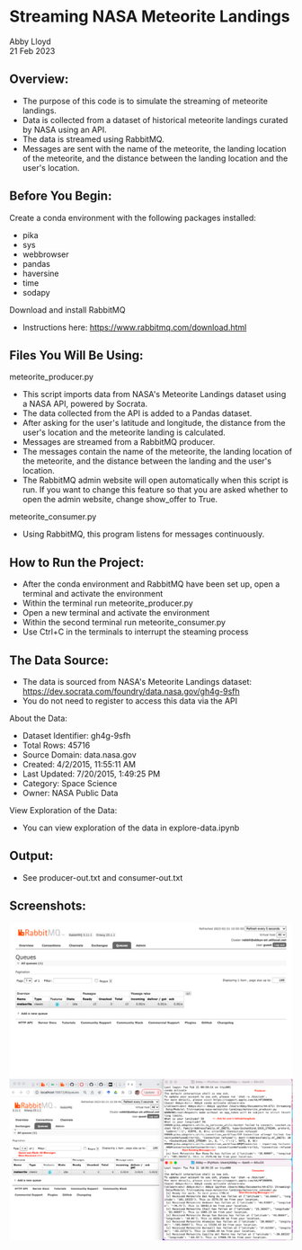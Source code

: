 # Streaming NASA Meteorite Landings
Abby Lloyd  
21 Feb 2023

## Overview:
- The purpose of this code is to simulate the streaming of meteorite landings.
- Data is collected from a dataset of historical meteorite landings curated by NASA using an API. 
- The data is streamed using RabbitMQ. 
- Messages are sent with the name of the meteorite, the landing location of the meteorite, and the distance between the landing location and the user's location.

## Before You Begin:
Create a conda environment with the following packages installed:
- pika
- sys
- webbrowser
- pandas
- haversine
- time
- sodapy

Download and install RabbitMQ
- Instructions here: https://www.rabbitmq.com/download.html

## Files You Will Be Using:
meteorite_producer.py
- This script imports data from NASA's Meteorite Landings dataset using a NASA API, powered by Socrata.
- The data collected from the API is added to a Pandas dataset.
- After asking for the user's latitude and longitude, the distance from the user's location and the meteorite landing is calculated.
- Messages are streamed from a RabbitMQ producer.
- The messages contain the name of the meteorite, the landing location of the meteorite, and the distance between the landing and the user's location.
- The RabbitMQ admin website will open automatically when this script is run. If you want to change this feature so that you are asked whether to open the admin website, change show_offer to True.

meteorite_consumer.py
- Using RabbitMQ, this program listens for messages continuously.

## How to Run the Project:
- After the conda environment and RabbitMQ have been set up, open a terminal and activate the environment
- Within the terminal run meteorite_producer.py
- Open a new terminal and activate the environment
- Within the second terminal run meteorite_consumer.py
- Use Ctrl+C in the terminals to interrupt the steaming process

## The Data Source:
- The data is sourced from NASA's Meteorite Landings dataset: https://dev.socrata.com/foundry/data.nasa.gov/gh4g-9sfh
- You do not need to register to access this data via the API

About the Data:
- Dataset Identifier: gh4g-9sfh
- Total Rows: 45716
- Source Domain: data.nasa.gov
- Created: 4/2/2015, 11:55:11 AM
- Last Updated: 7/20/2015, 1:49:25 PM
- Category: Space Science
- Owner: NASA Public Data

View Exploration of the Data:
- You can view exploration of the data in explore-data.ipynb

## Output:
- See producer-out.txt and consumer-out.txt 

## Screenshots:

![RabbitMQ Admin Page](RabbitMQ_SS.png)  
![Terminals Running](Terminal_Running_SS.png)
